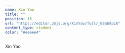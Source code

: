 ```yaml
---
name: Xin Yao
title: ""
position: 13
url: "https://editor.p5js.org/XinYao/full/_EBnb9pLA"
content_type: student
color: "#eeeee4"
---
```


Xin Yao

